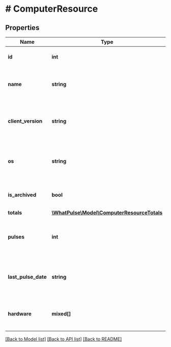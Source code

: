# # ComputerResource

## Properties

Name | Type | Description | Notes
------------ | ------------- | ------------- | -------------
**id** | **int** | The unique identifier for the computer. |
**name** | **string** | How the computer is named on the user&#39;s account. |
**client_version** | **string** | The version of the WhatPulse client running on this computer. |
**os** | **string** | The operating system of the computer, represented as code. |
**is_archived** | **bool** | Whether or not this computer is archived. |
**totals** | [**\WhatPulse\Model\ComputerResourceTotals**](ComputerResourceTotals.md) |  |
**pulses** | **int** | The total number of pulses recorded for this computer. |
**last_pulse_date** | **string** | The date and time of the last pulse recorded for this computer. |
**hardware** | **mixed[]** | Hardware specifications and peripherals, if available. |

[[Back to Model list]](../../README.md#models) [[Back to API list]](../../README.md#endpoints) [[Back to README]](../../README.md)
